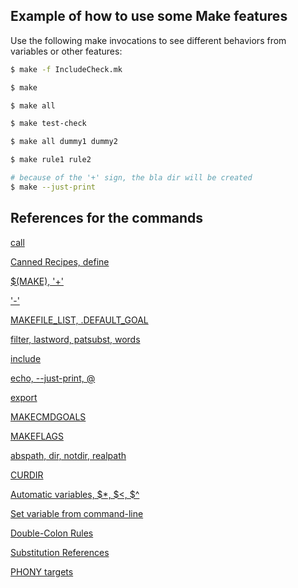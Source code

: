 Example of how to use some Make features
----------------------------------------

Use the following make invocations to see different behaviors from variables or
other features:

```sh
$ make -f IncludeCheck.mk

$ make

$ make all

$ make test-check

$ make all dummy1 dummy2

$ make rule1 rule2

# because of the '+' sign, the bla dir will be created
$ make --just-print
```

References for the commands
---------------------------
[call](https://www.gnu.org/software/make/manual/html_node/Call-Function.html)

[Canned Recipes, define](https://www.gnu.org/software/make/manual/html_node/Canned-Recipes.html)

[$(MAKE), '+'](https://www.gnu.org/software/make/manual/make.html#How-the-MAKE-Variable-Works)

['-'](https://www.gnu.org/software/make/manual/make.html#Errors-in-Recipes)

[MAKEFILE_LIST, .DEFAULT_GOAL](https://www.gnu.org/software/make/manual/html_node/Special-Variables.html)

[filter, lastword, patsubst, words](https://www.gnu.org/software/make/manual/html_node/Text-Functions.html)

[include](https://www.gnu.org/software/make/manual/html_node/Include.html)

[echo, --just-print, @](https://www.gnu.org/software/make/manual/make.html#Recipe-Echoing)

[export](https://www.gnu.org/software/make/manual/html_node/Variables_002fRecursion.html#index-variables_002c-exporting)

[MAKECMDGOALS](https://www.gnu.org/software/make/manual/html_node/Goals.html)

[MAKEFLAGS](https://www.gnu.org/software/make/manual/html_node/Options_002fRecursion.html)

[abspath, dir, notdir, realpath](https://www.gnu.org/software/make/manual/html_node/File-Name-Functions.html)

[CURDIR](https://www.gnu.org/software/make/manual/make.html#Quick-Reference)

[Automatic variables, $*, $<, $^](https://www.gnu.org/software/make/manual/html_node/Automatic-Variables.html)

[Set variable from command-line](https://www.gnu.org/software/make/manual/html_node/Overriding.html#index-command-line-variables)

[Double-Colon Rules](https://www.gnu.org/software/make/manual/html_node/Double_002dColon.html)

[Substitution References](https://www.gnu.org/software/make/manual/make.html#Substitution-Refs)

[PHONY targets](https://www.gnu.org/software/make/manual/html_node/Phony-Targets.html)
